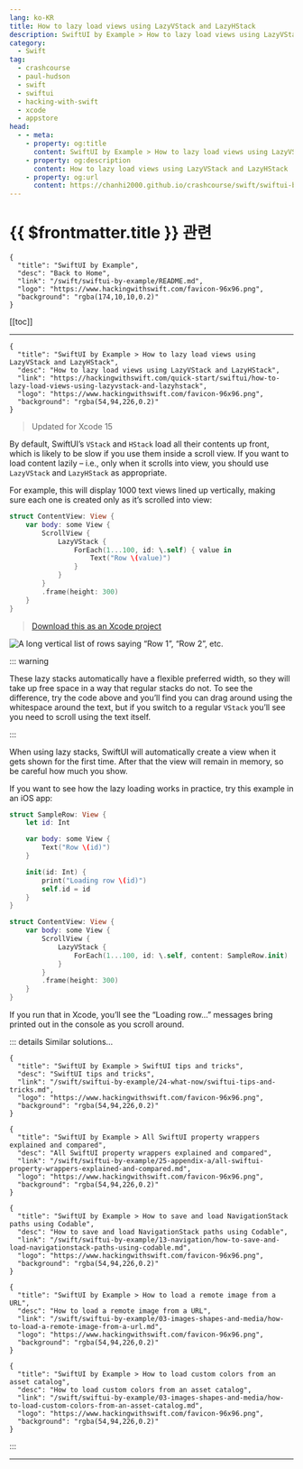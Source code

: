 ```yaml
---
lang: ko-KR
title: How to lazy load views using LazyVStack and LazyHStack
description: SwiftUI by Example > How to lazy load views using LazyVStack and LazyHStack
category:
  - Swift
tag: 
  - crashcourse
  - paul-hudson
  - swift
  - swiftui
  - hacking-with-swift
  - xcode
  - appstore
head:
  - - meta:
    - property: og:title
      content: SwiftUI by Example > How to lazy load views using LazyVStack and LazyHStack
    - property: og:description
      content: How to lazy load views using LazyVStack and LazyHStack
    - property: og:url
      content: https://chanhi2000.github.io/crashcourse/swift/swiftui-by-example/05-stacks-grids-scrollviews/how-to-lazy-load-views-using-lazyvstack-and-lazyhstack.html
---
```


# {{ $frontmatter.title }} 관련

```component VPCard
{
  "title": "SwiftUI by Example",
  "desc": "Back to Home",
  "link": "/swift/swiftui-by-example/README.md",
  "logo": "https://www.hackingwithswift.com/favicon-96x96.png",
  "background": "rgba(174,10,10,0.2)"
}
```

[[toc]]

---

```component VPCard
{
  "title": "SwiftUI by Example > How to lazy load views using LazyVStack and LazyHStack",
  "desc": "How to lazy load views using LazyVStack and LazyHStack",
  "link": "https://hackingwithswift.com/quick-start/swiftui/how-to-lazy-load-views-using-lazyvstack-and-lazyhstack",
  "logo": "https://www.hackingwithswift.com/favicon-96x96.png",
  "background": "rgba(54,94,226,0.2)"
}
```

> Updated for Xcode 15

By default, SwiftUI’s `VStack` and `HStack` load all their contents up front, which is likely to be slow if you use them inside a scroll view. If you want to load content lazily – i.e., only when it scrolls into view, you should use `LazyVStack` and `LazyHStack` as appropriate.

For example, this will display 1000 text views lined up vertically, making sure each one is created only as it’s scrolled into view:

```swift
struct ContentView: View {
    var body: some View {
        ScrollView {
            LazyVStack {
                ForEach(1...100, id: \.self) { value in
                    Text("Row \(value)")
                }
            }
        }
        .frame(height: 300)
    }
}
```

> [<FontIcon icon="fas fa-file-zipper"/>Download this as an Xcode project](https://www.hackingwithswift.com/files/projects/swiftui/how-to-lazy-load-views-using-lazyvstack-and-lazyhstack-1.zip)

![A long vertical list of rows saying “Row 1”, “Row 2”, etc.](https://www.hackingwithswift.com/img/books/quick-start/swiftui/how-to-lazy-load-views-using-lazyvstack-and-lazyhstack-1~dark.png)

::: warning

These lazy stacks automatically have a flexible preferred width, so they will take up free space in a way that regular stacks do not. To see the difference, try the code above and you’ll find you can drag around using the whitespace around the text, but if you switch to a regular `VStack` you’ll see you need to scroll using the text itself.

:::

When using lazy stacks, SwiftUI will automatically create a view when it gets shown for the first time. After that the view will remain in memory, so be careful how much you show.

If you want to see how the lazy loading works in practice, try this example in an iOS app:

```swift
struct SampleRow: View {
    let id: Int

    var body: some View {
        Text("Row \(id)")
    }

    init(id: Int) {
        print("Loading row \(id)")
        self.id = id
    }
}

struct ContentView: View {
    var body: some View {
        ScrollView {
            LazyVStack {
                ForEach(1...100, id: \.self, content: SampleRow.init)
            }
        }
        .frame(height: 300)
    }
}
```

<VidStack src="https://www.hackingwithswift.com/img/books/quick-start/swiftui/how-to-lazy-load-views-using-lazyvstack-and-lazyhstack-2~dark.mp4"/>

If you run that in Xcode, you’ll see the “Loading row…” messages bring printed out in the console as you scroll around.

::: details Similar solutions…

```component VPCard
{
  "title": "SwiftUI by Example > SwiftUI tips and tricks",
  "desc": "SwiftUI tips and tricks",
  "link": "/swift/swiftui-by-example/24-what-now/swiftui-tips-and-tricks.md",
  "logo": "https://www.hackingwithswift.com/favicon-96x96.png",
  "background": "rgba(54,94,226,0.2)"
}
```

```component VPCard
{
  "title": "SwiftUI by Example > All SwiftUI property wrappers explained and compared",
  "desc": "All SwiftUI property wrappers explained and compared",
  "link": "/swift/swiftui-by-example/25-appendix-a/all-swiftui-property-wrappers-explained-and-compared.md",
  "logo": "https://www.hackingwithswift.com/favicon-96x96.png",
  "background": "rgba(54,94,226,0.2)"
}
```

```component VPCard
{
  "title": "SwiftUI by Example > How to save and load NavigationStack paths using Codable",
  "desc": "How to save and load NavigationStack paths using Codable",
  "link": "/swift/swiftui-by-example/13-navigation/how-to-save-and-load-navigationstack-paths-using-codable.md",
  "logo": "https://www.hackingwithswift.com/favicon-96x96.png",
  "background": "rgba(54,94,226,0.2)"
}
```

```component VPCard
{
  "title": "SwiftUI by Example > How to load a remote image from a URL",
  "desc": "How to load a remote image from a URL",
  "link": "/swift/swiftui-by-example/03-images-shapes-and-media/how-to-load-a-remote-image-from-a-url.md",
  "logo": "https://www.hackingwithswift.com/favicon-96x96.png",
  "background": "rgba(54,94,226,0.2)"
}
```

```component VPCard
{
  "title": "SwiftUI by Example > How to load custom colors from an asset catalog",
  "desc": "How to load custom colors from an asset catalog",
  "link": "/swift/swiftui-by-example/03-images-shapes-and-media/how-to-load-custom-colors-from-an-asset-catalog.md",
  "logo": "https://www.hackingwithswift.com/favicon-96x96.png",
  "background": "rgba(54,94,226,0.2)"
}
```

:::

---

<TagLinks />